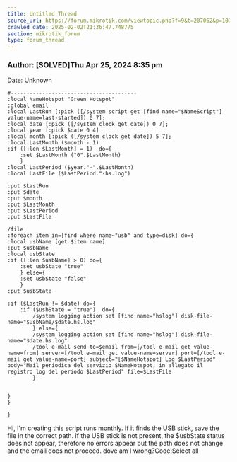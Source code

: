 ```yaml
---
title: Untitled Thread
source_url: https://forum.mikrotik.com/viewtopic.php?f=9&t=207062&p=1071715#p1071715
crawled_date: 2025-02-02T21:36:47.748775
section: mikrotik_forum
type: forum_thread
---
```


### Author: [SOLVED]Thu Apr 25, 2024 8:35 pm
Date: Unknown

```
#----------------------------------------
:local NameHotspot "Green Hotspot"
:global email
:local LastRun [:pick ([/system script get [find name="$NameScript"] value-name=last-started]) 0 7];
:local date [:pick ([/system clock get date]) 0 7];
:local year [:pick $date 0 4]
:local month [:pick ([/system clock get date]) 5 7];
:local LastMonth ($month - 1)
:if ([:len $LastMonth] = 1)  do={
    :set $LastMonth ("0".$LastMonth)
    }
:local LastPeriod ($year."-".$LastMonth)
:local LastFile ($LastPeriod."-hs.log")

:put $LastRun
:put $date
:put $month
:put $LastMonth
:put $LastPeriod
:put $LastFile

/file
:foreach item in=[find where name~"usb" and type=disk] do={
:local usbName [get $item name]
:put $usbName
:local usbState
:if ([:len $usbName] > 0) do={
    :set usbState "true"
    } else={
    :set usbState "false" 
    } 
:put $usbState         

:if ($LastRun != $date) do={
    :if ($usbState = "true")  do={
        /system logging action set [find name="hslog"] disk-file-name="$usbName/$date.hs.log"
        } else={
        /system logging action set [find name="hslog"] disk-file-name="$date.hs.log"
        /tool e-mail send to=$email from=[/tool e-mail get value-name=from] server=[/tool e-mail get value-name=server] port=[/tool e-mail get value-name=port] subject="[$NameHotspot] Log $LastPeriod" body="Mail periodica del servizio $NameHotspot, in allegato il registro log del periodo $LastPeriod" file=$LastFile
        }

 
}
} 

}
```

Hi, I'm creating this script runs monthly. If it finds the USB stick, save the file in the correct path. if the USB stick is not present, the $usbState status does not appear, therefore no errors appear but the path does not change and the email does not proceed. dove am I wrong?Code:Select all

